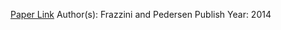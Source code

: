 
[Paper Link](http://docs.lhpedersen.com/BettingAgainstBeta.pdf)
Author(s): Frazzini and Pedersen
Publish Year: 2014